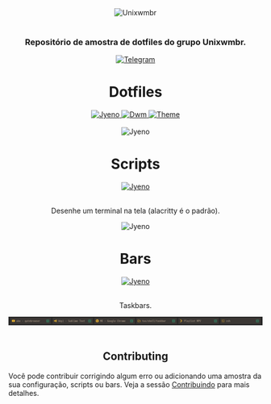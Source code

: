 <div align="center">
    <img alt="Unixwmbr" src="https://github.com/carlosdss22/unixwmbr/blob/master/logo.png" width="400" />
    <br/><br/>
    <h3>Repositório de amostra de dotfiles do grupo Unixwmbr.</h3>
</div>

<p align="center">
  <a href="https://t.me/unixwmbr">
    <img alt="Telegram" src="https://img.shields.io/badge/Telegram-unixwmbr-%230088cc?style=for-the-badge" />
  </a>
</p>

<h1 align="center">Dotfiles</h1>

<div align="center">
  <a href="https://github.com/jyeno/dwm">
    <img alt="Jyeno" src="https://img.shields.io/badge/config-Jyeno-%2322252f?style=for-the-badge" />
  </a>
  <a href="https://github.com/jyeno/dwm">
    <img alt="Dwm" src="https://img.shields.io/badge/wm-dwm-%2322252f?style=for-the-badge" />
  </a>
  <a href="https://github.com/jyeno/dwm">
    <img alt="Theme" src="https://img.shields.io/badge/theme-dwm-%2322252f?style=for-the-badge" />
  </a>
  <br/><br/>
  <img alt="Jyeno" src="https://raw.githubusercontent.com/jyeno/dwm/master/screenshots/dwmshot.jpg" />
</div>

<h1 align="center">Scripts</h1>

<div align="center">
  <a href="https://github.com/jyeno/dwm">
    <img alt="Jyeno" src="https://img.shields.io/badge/termDraw-%2322252f?style=for-the-badge" />
  </a>
  <br/><br/>
  <p>Desenhe um terminal na tela (alacritty é o padrão).</p>
  <img alt="Jyeno" src="https://github.com/carlosdss22/unixwmbr/blob/master/aladraw.gif" />
</div>

<h1 align="center">Bars</h1>

<div align="center">
  <a href="https://github.com/jyeno/dwm">
    <img alt="Jyeno" src="https://img.shields.io/badge/taskbar-%2322252f?style=for-the-badge" />
  </a>
  <br/><br/>
  <p>Taskbars.</p>
  <img alt="Jyeno" src="https://github.com/odilonscoelho/taskbar/blob/master/print.jpg" />
</div>

<br/>

<h2 align="center">Contributing</h2>
<p>
    Você pode contribuir corrigindo algum erro ou adicionando uma amostra da sua configuração, scripts ou bars. Veja a sessão <a href="https://github.com/hiukky/unixwmbr/blob/master/README.md">Contribuindo</a> para mais detalhes.
</P>
